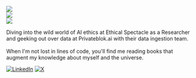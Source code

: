 ![](https://github-readme-stats.vercel.app/api?username=dhruvb26&theme=dark&hide_border=false&include_all_commits=true&count_private=true)<br/>
![](https://github-readme-streak-stats.herokuapp.com/?user=dhruvb26&theme=dark&hide_border=false)<br/>
![](https://github-readme-stats.vercel.app/api/top-langs/?username=dhruvb26&theme=dark&hide_border=false&include_all_commits=true&count_private=true&layout=compact)

Diving into the wild world of AI ethics at Ethical Spectacle as a Researcher and geeking out over data at Privateblok.ai with their data ingestion team.<br><br>When I'm not lost in lines of code, you'll find me reading books that augment my knowledge about myself and the universe.

[![LinkedIn](https://img.shields.io/badge/LinkedIn-%230077B5.svg?logo=linkedin&logoColor=white)](https://linkedin.com/in/dhruvb26) [![X](https://img.shields.io/badge/X-black.svg?logo=X&logoColor=white)](https://x.com/_dhruvb_)
